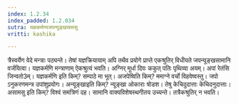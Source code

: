```yaml
---
index: 1.2.34
index_padded: 1.2.034
sutra: यज्ञकर्मण्यजपन्यूङ्खसामसु
vritti: kashika

---
```

त्रैस्वर्येण वेदे मन्त्राः पठ्यन्ते। तेषां यज्ञक्रियायाम् अपि तथैव प्रयोगे प्राप्ते एकश्रुतिर् विधीयते जपन्यूङ्खसामानि वर्जयित्वा। यज्ञकर्मणि मन्त्राणाम् ऐकश्रुत्यं भवति। अग्निर् मूर्धा दिवः ककुत् पतिः पृथिव्या अयम्। अपां रेतंसि जिन्वतो3म्। यज्ञकर्मणि इति किम्? सम्पाठे मा भूत्। अजपेष्विति किम्? ममाग्ने वर्चो विहवेष्वस्तु। जपो ऽनुकरणमन्त्र उपांशुप्रयोगः। अन्यूङ्खाइति किम्? न्यूङ्खा ओकाराः षोडश। तेषु केचिदुदात्ताः केचिदनुदात्ताः। असामसु इति किम्? विश्वं समत्रिणं दह। सामानि वाक्यविशेषस्थगीतय उच्यन्ते। तत्रैकश्रुतिर् न भवति।